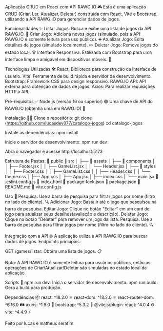 Aplicação CRUD em React com API RAWG.IO 🎮
Esta é uma aplicação CRUD (Criar, Ler, Atualizar, Deletar) construída com React, Vite e Bootstrap, utilizando a API RAWG.IO para gerenciar dados de jogos. 

Funcionalidades ✨
Listar Jogos: Busca e exibe uma lista de jogos da API RAWG.IO. 📜
Criar Jogo: Adiciona novos jogos (simulado, pois a API RAWG.IO é somente leitura para uso público). ➕
Atualizar Jogo: Edita detalhes de jogos (simulado localmente). ✏️
Deletar Jogo: Remove jogos do estado local. 🗑️
Interface Responsiva: Estilizada com Bootstrap para uma interface limpa e amigável em dispositivos móveis. 📱

Tecnologias Utilizadas 🛠️
React: Biblioteca para construção da interface de usuário.
Vite: Ferramenta de build rápida e servidor de desenvolvimento.
Bootstrap: Framework CSS para design responsivo. 
RAWG.IO API: API externa para obtenção de dados de jogos. 
Axios: Para realizar requisições HTTP à API. 

Pré-requisitos ✅
Node.js (versão 16 ou superior) 🟢
Uma chave de API do RAWG.IO (obtenha uma em RAWG.IO) 🔑

Instalação 🧑‍💻
Clone o repositório:
git clone  (https://github.com/lucasdev077/catalogo-jogos)
cd catalogo-jogos


Instale as dependências:
npm install


Inicie o servidor de desenvolvimento:
npm run dev


Abra o navegador e acesse http://localhost:5173 

Estrutura de Pastas: 
📁 public
📁 src
│   ├── 📁 assets
│   ├── 📁 components
│   │   ├── Footer.jsx
│   │   ├── GameList.jsx
│   │   └── Header.jsx
│   ├── 📁 styles
│   │   ├── Footer.css
│   │   ├── GameList.css
│   │   ├── Header.css
│   │   └── theme.css
│   ├── App.css
│   ├── App.jsx
│   ├── index.css
│   └── main.jsx
📄 .eslint.config.js
📄 index.html
📄 package-lock.json
📄 package.json
📄 README.md
📄 vite.config.js


Uso 🎯
Pesquisa: Use a barra de pesquisa para filtrar jogos por nome (filtro no lado do cliente). 🔍
Adicionar Jogo: Basta ir até o jogo que pesquisou na barra de pesquisa.
Editar Jogo: Clique no botão "Editar" em um card de jogo para atualizar seus detalhes(avaliação e descrição). 
Deletar Jogo: Clique no botão "Deletar" para remover um jogo da lista. 
Pesquisa: Use a barra de pesquisa para filtrar jogos por nome (filtro no lado do cliente). 🔍

Integração com a API 🌐
A aplicação utiliza a API RAWG.IO para buscar dados de jogos. Endpoints principais:

GET /games/listar: Obtém uma lista de jogos. 📋


Nota: A API RAWG.IO é somente leitura para usuários públicos, então as operações de Criar/Atualizar/Deletar são simuladas no estado local da aplicação. 

Scripts 📜
npm run dev: Inicia o servidor de desenvolvimento. 
npm run build: Gera a build para produção. 

Dependências 📦
react: ^18.2.0 ⚛️
react-dom: ^18.2.0 ⚛️
react-router-dom: ^6.16.0 🛤️
axios: ^1.6.0 📡
bootstrap: ^5.3.2 🎨
@vitejs/plugin-react: ^4.0.4 ⚙️
vite: ^4.4.9 ⚡

Feito por lucas e matheus serafim.


